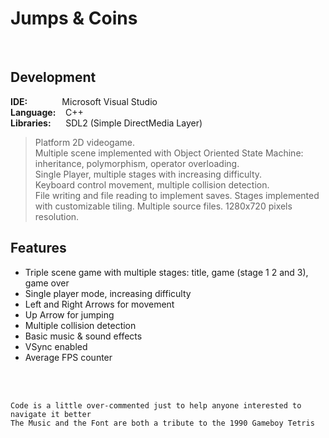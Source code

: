 # Jumps & Coins
<br/>

## Development
**IDE:** &nbsp;&nbsp;&nbsp;&nbsp;&nbsp;&nbsp;&nbsp;&nbsp;&nbsp;&nbsp;&nbsp;&nbsp; Microsoft Visual Studio  
**Language:** &nbsp;&nbsp; C++  
**Libraries:** &nbsp;&nbsp;&nbsp;&nbsp; SDL2 (Simple DirectMedia Layer)
<br/>
> Platform 2D videogame.  
> Multiple scene implemented with Object Oriented State Machine:  
> inheritance, polymorphism, operator overloading.  
> Single Player, multiple stages with increasing difficulty.  
> Keyboard control movement, multiple collision detection.  
> File writing and file reading to implement saves.
> Stages implemented with customizable tiling.
> Multiple source files. 1280x720 pixels resolution.  


## Features
* Triple scene game with multiple stages: title, game (stage 1 2 and 3), game over
* Single player mode, increasing difficulty
* Left and Right Arrows for movement
* Up Arrow for jumping
* Multiple collision detection
* Basic music & sound effects
* VSync enabled
* Average FPS counter

<br/>
<br/>

`Code is a little over-commented just to help anyone interested to navigate it better`  
`The Music and the Font are both a tribute to the 1990 Gameboy Tetris`
